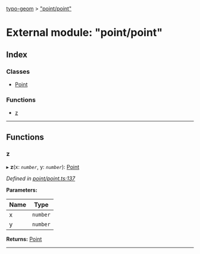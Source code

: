[typo-geom](../README.md) > ["point/point"](../modules/_point_point_.md)

# External module: "point/point"

## Index

### Classes

* [Point](../classes/_point_point_.point.md)

### Functions

* [z](_point_point_.md#z)

---

## Functions

<a id="z"></a>

###  z

▸ **z**(x: *`number`*, y: *`number`*): [Point](../classes/_point_point_.point.md)

*Defined in [point/point.ts:137](https://github.com/be5invis/typo-geom/blob/d307ff5/src/point/point.ts#L137)*

**Parameters:**

| Name | Type |
| ------ | ------ |
| x | `number` |
| y | `number` |

**Returns:** [Point](../classes/_point_point_.point.md)

___

